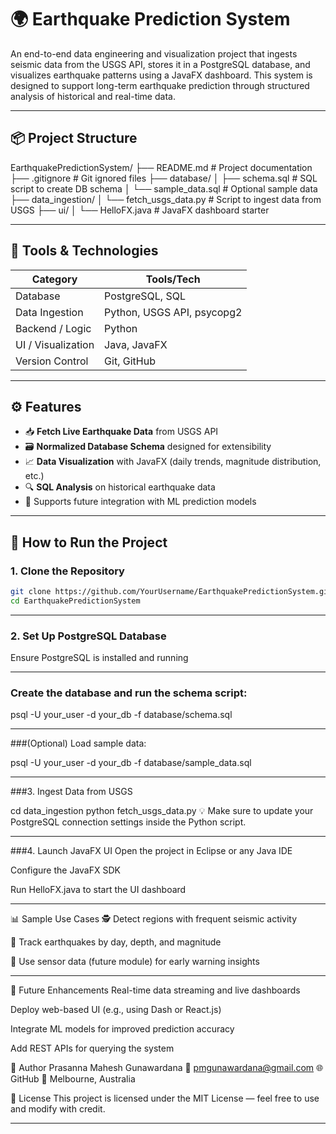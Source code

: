 # 🌍 Earthquake Prediction System

An end-to-end data engineering and visualization project that ingests seismic data from the USGS API, stores it in a PostgreSQL database, and visualizes earthquake patterns using a JavaFX dashboard. This system is designed to support long-term earthquake prediction through structured analysis of historical and real-time data.

---

## 📦 Project Structure

EarthquakePredictionSystem/ ├── README.md # Project documentation ├── .gitignore # Git ignored files ├── database/ │ ├── schema.sql # SQL script to create DB schema │ └── sample_data.sql # Optional sample data ├── data_ingestion/ │ └── fetch_usgs_data.py # Script to ingest data from USGS ├── ui/ │ └── HelloFX.java # JavaFX dashboard starter

---

## 🧰 Tools & Technologies

| Category             | Tools/Tech                                   |
|----------------------|----------------------------------------------|
| Database             | PostgreSQL, SQL                              |
| Data Ingestion       | Python, USGS API, psycopg2                   |
| Backend / Logic      | Python                                       |
| UI / Visualization   | Java, JavaFX                                 |
| Version Control      | Git, GitHub                                  |

---

## ⚙️ Features

- 📥 **Fetch Live Earthquake Data** from USGS API  
- 🗃️ **Normalized Database Schema** designed for extensibility  
- 📈 **Data Visualization** with JavaFX (daily trends, magnitude distribution, etc.)  
- 🔍 **SQL Analysis** on historical earthquake data  
- 🧪 Supports future integration with ML prediction models  

---

## 🚀 How to Run the Project

### 1. Clone the Repository

```bash
git clone https://github.com/YourUsername/EarthquakePredictionSystem.git
cd EarthquakePredictionSystem
```
---
### 2. Set Up PostgreSQL Database
Ensure PostgreSQL is installed and running

---

### Create the database and run the schema script:


psql -U your_user -d your_db -f database/schema.sql

---

###(Optional) Load sample data:

psql -U your_user -d your_db -f database/sample_data.sql

---

###3. Ingest Data from USGS

cd data_ingestion
python fetch_usgs_data.py
💡 Make sure to update your PostgreSQL connection settings inside the Python script.

---

###4. Launch JavaFX UI
Open the project in Eclipse or any Java IDE

Configure the JavaFX SDK

Run HelloFX.java to start the UI dashboard

---

📊 Sample Use Cases
🕵️ Detect regions with frequent seismic activity

🔁 Track earthquakes by day, depth, and magnitude

🔔 Use sensor data (future module) for early warning insights

---

📌 Future Enhancements
Real-time data streaming and live dashboards

Deploy web-based UI (e.g., using Dash or React.js)

Integrate ML models for improved prediction accuracy

Add REST APIs for querying the system

👤 Author
Prasanna Mahesh Gunawardana
📧 pmgunawardana@gmail.com
🌐 GitHub
📍 Melbourne, Australia

📄 License
This project is licensed under the MIT License — feel free to use and modify with credit.

---
